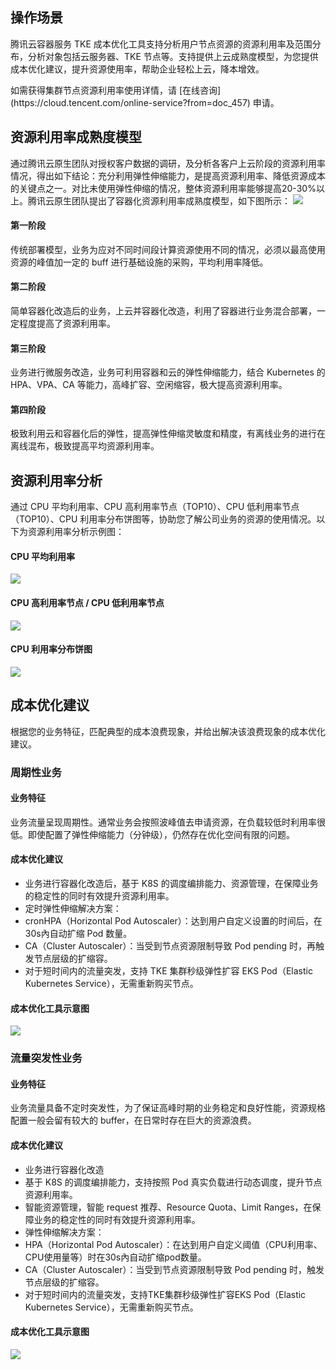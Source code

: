 
## 操作场景
腾讯云容器服务 TKE 成本优化工具支持分析用户节点资源的资源利用率及范围分布，分析对象包括云服务器、TKE 节点等。支持提供上云成熟度模型，为您提供成本优化建议，提升资源使用率，帮助企业轻松上云，降本增效。  

<dx-alert infotype="explain" title=" ">
如需获得集群节点资源利用率使用详情，请 [在线咨询](https://cloud.tencent.com/online-service?from=doc_457) 申请。  
</dx-alert>



## 资源利用率成熟度模型
通过腾讯云原生团队对授权客户数据的调研，及分析各客户上云阶段的资源利用率情况，得出如下结论：充分利用弹性伸缩能力，是提高资源利用率、降低资源成本的关键点之一。对比未使用弹性伸缩的情况，整体资源利用率能够提高20-30%以上。腾讯云原生团队提出了容器化资源利用率成熟度模型，如下图所示：
![](https://qcloudimg.tencent-cloud.cn/raw/2b89abd1952ce5e5e25da6bcbf3c95c4.png)

#### 第一阶段
传统部署模型，业务为应对不同时间段计算资源使用不同的情况，必须以最高使用资源的峰值加一定的 buff 进行基础设施的采购，平均利用率降低。  

#### 第二阶段
简单容器化改造后的业务，上云并容器化改造，利用了容器进行业务混合部署，一定程度提高了资源利用率。  

#### 第三阶段
业务进行微服务改造，业务可利用容器和云的弹性伸缩能力，结合 Kubernetes 的 HPA、VPA、CA 等能力，高峰扩容、空闲缩容，极大提高资源利用率。  

#### 第四阶段
极致利用云和容器化后的弹性，提高弹性伸缩灵敏度和精度，有离线业务的进行在离线混布，极致提高平均资源利用率。  


## 资源利用率分析
通过 CPU 平均利用率、CPU 高利用率节点（TOP10）、CPU 低利用率节点（TOP10）、CPU 利用率分布饼图等，协助您了解公司业务的资源的使用情况。以下为资源利用率分析示例图：

#### CPU 平均利用率
![](https://main.qcloudimg.com/raw/a5f70d33bf47a7de34365b438330faf5.png)

#### CPU 高利用率节点 / CPU 低利用率节点
![](https://main.qcloudimg.com/raw/d0ab5fdc823d791f896823e78655ede3.png)

#### CPU 利用率分布饼图
![](https://main.qcloudimg.com/raw/03a33308ebaa66feb241bd0a4e2be32a.png)

## 成本优化建议
根据您的业务特征，匹配典型的成本浪费现象，并给出解决该浪费现象的成本优化建议。  

### 周期性业务
#### 业务特征
业务流量呈现周期性。通常业务会按照波峰值去申请资源，在负载较低时利用率很低。即使配置了弹性伸缩能力（分钟级），仍然存在优化空间有限的问题。  

#### 成本优化建议
- 业务进行容器化改造后，基于 K8S 的调度编排能力、资源管理，在保障业务的稳定性的同时有效提升资源利用率。  
- 定时弹性伸缩解决方案：
 - cronHPA（Horizontal Pod Autoscaler）：达到用户自定义设置的时间后，在30s內自动扩缩 Pod 数量。  
 - CA（Cluster Autoscaler）：当受到节点资源限制导致 Pod pending 时，再触发节点层级的扩缩容。  
 - 对于短时间内的流量突发，支持 TKE 集群秒级弹性扩容 EKS Pod（Elastic Kubernetes Service），无需重新购买节点。  

#### 成本优化工具示意图
![](https://main.qcloudimg.com/raw/45f444ccc83f3f4432ad0dabb9c21c0f.png)

### 流量突发性业务

#### 业务特征
业务流量具备不定时突发性，为了保证高峰时期的业务稳定和良好性能，资源规格配置一般会留有较大的 buffer，在日常时存在巨大的资源浪费。  

#### 成本优化建议
- 业务进行容器化改造
 - 基于 K8S 的调度编排能力，支持按照 Pod 真实负载进行动态调度，提升节点资源利用率。  
 - 智能资源管理，智能 request 推荐、Resource Quota、Limit Ranges，在保障业务的稳定性的同时有效提升资源利用率。  
- 弹性伸缩解决方案：
 - HPA（Horizontal Pod Autoscaler）：在达到用户自定义阈值（CPU利用率、CPU使用量等）时在30s內自动扩缩pod数量。  
 - CA（Cluster Autoscaler）：当受到节点资源限制导致 Pod pending 时，触发节点层级的扩缩容。  
 - 对于短时间内的流量突发，支持TKE集群秒级弹性扩容EKS Pod（Elastic Kubernetes Service），无需重新购买节点。  

#### 成本优化工具示意图
![](https://main.qcloudimg.com/raw/b2c60e9499e776d3b287335e3d1d7d71.png)



